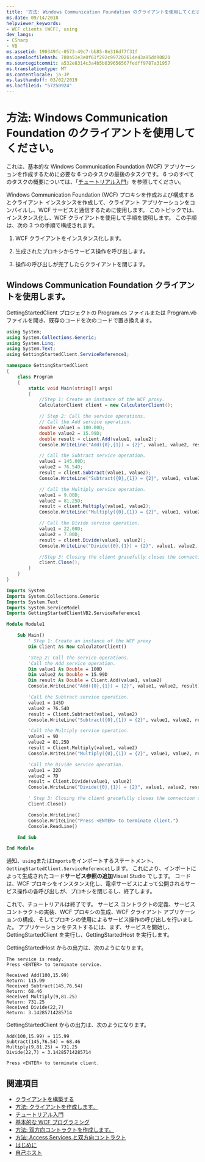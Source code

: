 ```yaml
---
title: '方法: Windows Communication Foundation のクライアントを使用してください。'
ms.date: 09/14/2018
helpviewer_keywords:
- WCF clients [WCF], using
dev_langs:
- CSharp
- VB
ms.assetid: 190349fc-0573-49c7-bb85-8e316df7f31f
ms.openlocfilehash: 780a51e3e0f61f292c997202614e43a85dd90820
ms.sourcegitcommit: a532e8314c3a4b5b039656567fedff9787a31957
ms.translationtype: MT
ms.contentlocale: ja-JP
ms.lasthandoff: 03/02/2019
ms.locfileid: "57250924"
---
```

# <a name="how-to-use-a-windows-communication-foundation-client"></a>方法: Windows Communication Foundation のクライアントを使用してください。

これは、基本的な Windows Communication Foundation (WCF) アプリケーションを作成するために必要な 6 つのタスクの最後のタスクです。 6 つのすべてのタスクの概要については、「[チュートリアル入門](../../../docs/framework/wcf/getting-started-tutorial.md)」を参照してください。

Windows Communication Foundation (WCF) プロキシを作成および構成するとクライアント インスタンスを作成して、クライアント アプリケーションをコンパイルし、WCF サービスと通信するために使用します。 このトピックでは、インスタンス化し、WCF クライアントを使用して手順を説明します。 この手順は、次の 3 つの手順で構成されます。

1.  WCF クライアントをインスタンス化します。

2.  生成されたプロキシからサービス操作を呼び出します。

3.  操作の呼び出しが完了したらクライアントを閉じます。

## <a name="use-a-windows-communication-foundation-client"></a>Windows Communication Foundation クライアントを使用します。

GettingStartedClient プロジェクトの Program.cs ファイルまたは Program.vb ファイルを開き、既存のコードを次のコードで置き換えます。

```csharp
using System;
using System.Collections.Generic;
using System.Linq;
using System.Text;
using GettingStartedClient.ServiceReference1;

namespace GettingStartedClient
{
    class Program
    {
        static void Main(string[] args)
        {
            //Step 1: Create an instance of the WCF proxy.
            CalculatorClient client = new CalculatorClient();

            // Step 2: Call the service operations.
            // Call the Add service operation.
            double value1 = 100.00D;
            double value2 = 15.99D;
            double result = client.Add(value1, value2);
            Console.WriteLine("Add({0},{1}) = {2}", value1, value2, result);

            // Call the Subtract service operation.
            value1 = 145.00D;
            value2 = 76.54D;
            result = client.Subtract(value1, value2);
            Console.WriteLine("Subtract({0},{1}) = {2}", value1, value2, result);

            // Call the Multiply service operation.
            value1 = 9.00D;
            value2 = 81.25D;
            result = client.Multiply(value1, value2);
            Console.WriteLine("Multiply({0},{1}) = {2}", value1, value2, result);

            // Call the Divide service operation.
            value1 = 22.00D;
            value2 = 7.00D;
            result = client.Divide(value1, value2);
            Console.WriteLine("Divide({0},{1}) = {2}", value1, value2, result);

            //Step 3: Closing the client gracefully closes the connection and cleans up resources.
            client.Close();
        }
    }
}
```

```vb
Imports System
Imports System.Collections.Generic
Imports System.Text
Imports System.ServiceModel
Imports GettingStartedClientVB2.ServiceReference1

Module Module1

    Sub Main()
        ' Step 1: Create an instance of the WCF proxy
        Dim Client As New CalculatorClient()

        'Step 2: Call the service operations.
        'Call the Add service operation.
        Dim value1 As Double = 100D
        Dim value2 As Double = 15.99D
        Dim result As Double = Client.Add(value1, value2)
        Console.WriteLine("Add({0},{1}) = {2}", value1, value2, result)

        'Call the Subtract service operation.
        value1 = 145D
        value2 = 76.54D
        result = Client.Subtract(value1, value2)
        Console.WriteLine("Subtract({0},{1}) = {2}", value1, value2, result)

        'Call the Multiply service operation.
        value1 = 9D
        value2 = 81.25D
        result = Client.Multiply(value1, value2)
        Console.WriteLine("Multiply({0},{1}) = {2}", value1, value2, result)

        'Call the Divide service operation.
        value1 = 22D
        value2 = 7D
        result = Client.Divide(value1, value2)
        Console.WriteLine("Divide({0},{1}) = {2}", value1, value2, result)

        ' Step 3: Closing the client gracefully closes the connection and cleans up resources.
        Client.Close()

        Console.WriteLine()
        Console.WriteLine("Press <ENTER> to terminate client.")
        Console.ReadLine()

    End Sub

End Module
```

通知、`using`または`Imports`をインポートするステートメント、`GettingStartedClient.ServiceReference1`します。 これにより、インポートによって生成されたコード**サービス参照の追加**Visual Studio でします。 コードは、WCF プロキシをインスタンス化し、電卓サービスによって公開されるサービス操作の各呼び出しが、プロキシを閉じるし、終了します。

これで、チュートリアルは終了です。 サービス コントラクトの定義、サービス コントラクトの実装、WCF プロキシの生成、WCF クライアント アプリケーションの構成、そしてプロキシの使用によるサービス操作の呼び出しを行いました。 アプリケーションをテストするには、まず、サービスを開始し、GettingStartedClient を実行し、GettingStartedHost を実行します。

GettingStartedHost からの出力は、次のようになります。

```text
The service is ready.
Press <ENTER> to terminate service.

Received Add(100,15.99)
Return: 115.99
Received Subtract(145,76.54)
Return: 68.46
Received Multiply(9,81.25)
Return: 731.25
Received Divide(22,7)
Return: 3.14285714285714
```

GettingStartedClient からの出力は、次のようになります。

```text
Add(100,15.99) = 115.99
Subtract(145,76.54) = 68.46
Multiply(9,81.25) = 731.25
Divide(22,7) = 3.14285714285714

Press <ENTER> to terminate client.
```

## <a name="see-also"></a>関連項目

- [クライアントを構築する](../../../docs/framework/wcf/building-clients.md)
- [方法: クライアントを作成します。](../../../docs/framework/wcf/how-to-create-a-wcf-client.md)
- [チュートリアル入門](../../../docs/framework/wcf/getting-started-tutorial.md)
- [基本的な WCF プログラミング](../../../docs/framework/wcf/basic-wcf-programming.md)
- [方法: 双方向コントラクトを作成します。](../../../docs/framework/wcf/feature-details/how-to-create-a-duplex-contract.md)
- [方法: Access Services と双方向コントラクト](../../../docs/framework/wcf/feature-details/how-to-access-services-with-a-duplex-contract.md)
- [はじめに](../../../docs/framework/wcf/samples/getting-started-sample.md)
- [自己ホスト](../../../docs/framework/wcf/samples/self-host.md)

